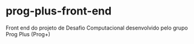 # prog-plus-front-end
Front end do projeto de Desafio Computacional desenvolvido pelo grupo Prog Plus (Prog+)
